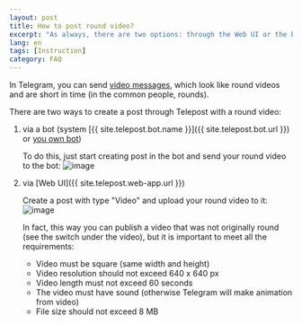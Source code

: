 ```yaml
---
layout: post
title: How to post round video?
excerpt: "As always, there are two options: through the Web UI or the bot"
lang: en
tags: [Instruction]
category: FAQ
---
```


In Telegram, you can send [video messages](https://telegram.org/blog/video-messages-and-telescope), which look like round videos and are short in time (in the common people, rounds).

There are two ways to create a post through Telepost with a round video:

1. via a bot (system [{{ site.telepost.bot.name }}]({{ site.telepost.bot.url }}) or [you own bot](2019-04-26-personal-bot-for-telepost.md))

    To do this, just start creating post in the bot and send your round video to the bot:
    ![image](https://github.com/Telepost-me/support/assets/24430718/c6887d78-7531-4b1d-91dd-3a9afb8b2347)

2. via [Web UI]({{ site.telepost.web-app.url }})

    Create a post with type "Video" and upload your round video to it:
    ![image](https://github.com/Telepost-me/support/assets/24430718/53b6bcc7-400e-4649-96dd-9e7a9c3a0794)

    In fact, this way you can publish a video that was not originally round (see the switch under the video), but it is important to meet all the requirements:
    * Video must be square (same width and height)
    * Video resolution should not exceed 640 x 640 px
    * Video length must not exceed 60 seconds
    * The video must have sound (otherwise Telegram will make animation from video)
    * File size should not exceed 8 MB
